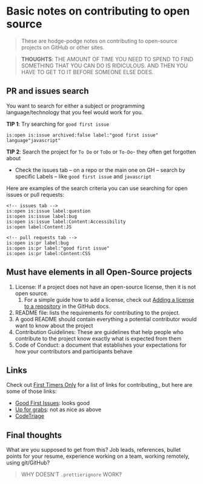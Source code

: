 <!-- prettier-ignore-start -->

# Basic notes on contributing to open source

> These are hodge-podge notes on contributing to open-source projects on GitHub or other sites.

> **THOUGHTS**: THE AMOUNT OF TIME YOU NEED TO SPEND TO FIND SOMETHING THAT YOU CAN DO IS RIDICULOUS. AND THEN YOU HAVE TO GET TO IT BEFORE SOMEONE ELSE DOES.

## PR and issues search

You want to search for either a subject or programming language/technology that you feel would work for you.

**TIP 1**: Try searching for `good first issue`

```
is:open is:issue archived:false label:"good first issue" language"javascript"
```

**TIP 2**: Search the project for `To Do` or `ToDo` or `To-Do`- they often get forgotten about

- Check the issues tab – on a repo or the main one on GH – search by specific Labels – like `good first issue` and `javascript`

Here are examples of the search criteria you can use searching for open issues or pull requests:

```
<!-- issues tab -->
is:open is:issue label:question
is:open is:issue label:bug
is:open is:issue label:Content:Accessibility
is:open label:Content:JS

<!-- pull requests tab -->
is:open is:pr label:bug
is:open is:pr label:"good first issue"
is:open is:pr label:Content:CSS
```

## Must have elements in all Open-Source projects

1. License: If a project does not have an open-source license, then it is not open source.
   1. For a simple guide how to add a license, check out [Adding a license to a repository](https://docs.github.com/en/communities/setting-up-your-project-for-healthy-contributions/adding-a-license-to-a-repository) in the GitHub docs.
1. README file: lists the requirements for contributing to the project.
1. A good README should contain everything a potential contributor would want to know about the project
1. Contribution Guidelines: These are guidelines that help people who contribute to the project know exactly what is expected from them
1. Code of Conduct: a document that establishes your expectations for how your contributors and participants behave
<!-- prettier-ignore-end -->

## Links

Check out [First Timers Only](https://www.firsttimersonly.com/) for a list of links for contributing,, but here are some of those links:

- [Good First Issues](https://goodfirstissues.com/): looks good
- [Up for grabs](https://up-for-grabs.net/#/): not as nice as above
- [CodeTriage](https://www.codetriage.com/)

## Final thoughts

What are you supposed to get from this? Job leads, references, bullet points for your resume, experience working on a team, working remotely, using git/GitHub?

> WHY DOESN'T `.prettierignore` WORK?
